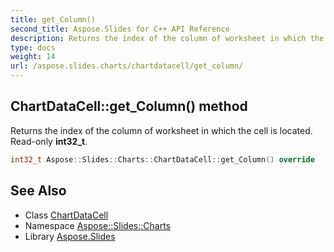 ```yaml
---
title: get_Column()
second_title: Aspose.Slides for C++ API Reference
description: Returns the index of the column of worksheet in which the cell is located. Read-only int32_t.
type: docs
weight: 14
url: /aspose.slides.charts/chartdatacell/get_column/
---
```

## ChartDataCell::get_Column() method


Returns the index of the column of worksheet in which the cell is located. Read-only **int32_t**.

```cpp
int32_t Aspose::Slides::Charts::ChartDataCell::get_Column() override
```

## See Also

* Class [ChartDataCell](../)
* Namespace [Aspose::Slides::Charts](../../)
* Library [Aspose.Slides](../../../)